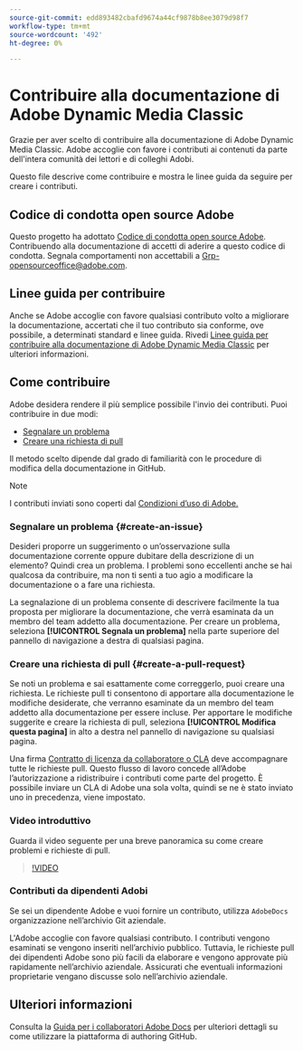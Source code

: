 ```yaml
---
source-git-commit: edd893482cbafd9674a44cf9878b8ee3079d98f7
workflow-type: tm+mt
source-wordcount: '492'
ht-degree: 0%

---
```

# Contribuire alla documentazione di Adobe Dynamic Media Classic

Grazie per aver scelto di contribuire alla documentazione di Adobe Dynamic Media Classic. Adobe accoglie con favore i contributi ai contenuti da parte dell&#39;intera comunità dei lettori e di colleghi Adobi.

Questo file descrive come contribuire e mostra le linee guida da seguire per creare i contributi.

## Codice di condotta open source Adobe

Questo progetto ha adottato [Codice di condotta open source Adobe](code-of-conduct.md). Contribuendo alla documentazione di accetti di aderire a questo codice di condotta. Segnala comportamenti non accettabili a [Grp-opensourceoffice@adobe.com](mailto:Grp-opensourceoffice@adobe.com).

## Linee guida per contribuire

Anche se Adobe accoglie con favore qualsiasi contributo volto a migliorare la documentazione, accertati che il tuo contributo sia conforme, ove possibile, a determinati standard e linee guida. Rivedi [Linee guida per contribuire alla documentazione di Adobe Dynamic Media Classic](guidelines.md) per ulteriori informazioni.

## Come contribuire

Adobe desidera rendere il più semplice possibile l&#39;invio dei contributi. Puoi contribuire in due modi:

* [Segnalare un problema](#create-an-issue)
* [Creare una richiesta di pull](#create-a-pull-request)

Il metodo scelto dipende dal grado di familiarità con le procedure di modifica della documentazione in GitHub.

>[!NOTE]
>
>I contributi inviati sono coperti dal [Condizioni d’uso di Adobe.](https://www.adobe.com/legal/terms.html)

### Segnalare un problema {#create-an-issue}

Desideri proporre un suggerimento o un’osservazione sulla documentazione corrente oppure dubitare della descrizione di un elemento? Quindi crea un problema. I problemi sono eccellenti anche se hai qualcosa da contribuire, ma non ti senti a tuo agio a modificare la documentazione o a fare una richiesta.

La segnalazione di un problema consente di descrivere facilmente la tua proposta per migliorare la documentazione, che verrà esaminata da un membro del team addetto alla documentazione. Per creare un problema, seleziona **[!UICONTROL Segnala un problema]** nella parte superiore del pannello di navigazione a destra di qualsiasi pagina.

### Creare una richiesta di pull {#create-a-pull-request}

Se noti un problema e sai esattamente come correggerlo, puoi creare una richiesta. Le richieste pull ti consentono di apportare alla documentazione le modifiche desiderate, che verranno esaminate da un membro del team addetto alla documentazione per essere incluse. Per apportare le modifiche suggerite e creare la richiesta di pull, seleziona **[!UICONTROL Modifica questa pagina]** in alto a destra nel pannello di navigazione su qualsiasi pagina.

Una firma [Contratto di licenza da collaboratore o CLA](https://opensource.adobe.com/cla.html) deve accompagnare tutte le richieste pull. Questo flusso di lavoro concede all’Adobe l’autorizzazione a ridistribuire i contributi come parte del progetto. È possibile inviare un CLA di Adobe una sola volta, quindi se ne è stato inviato uno in precedenza, viene impostato.

### Video introduttivo

Guarda il video seguente per una breve panoramica su come creare problemi e richieste di pull.

>[!VIDEO](https://video.tv.adobe.com/v/27069)

### Contributi da dipendenti Adobi

Se sei un dipendente Adobe e vuoi fornire un contributo, utilizza `AdobeDocs` organizzazione nell’archivio Git aziendale.

L&#39;Adobe accoglie con favore qualsiasi contributo. I contributi vengono esaminati se vengono inseriti nell’archivio pubblico. Tuttavia, le richieste pull dei dipendenti Adobe sono più facili da elaborare e vengono approvate più rapidamente nell’archivio aziendale. Assicurati che eventuali informazioni proprietarie vengano discusse solo nell’archivio aziendale.

## Ulteriori informazioni

Consulta la [Guida per i collaboratori Adobe Docs](https://experienceleague.adobe.com/it/docs/contributor/contributor-guide/introduction) per ulteriori dettagli su come utilizzare la piattaforma di authoring GitHub.
